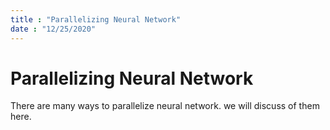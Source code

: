 ```yaml
---
title : "Parallelizing Neural Network"
date : "12/25/2020"
---
```


# Parallelizing Neural Network

There are many ways to parallelize neural network. we will discuss of them here.